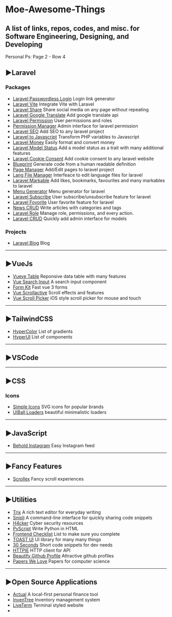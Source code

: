 # Moe-Awesome-Things
**A list of links, repos, codes, and misc. for Software Engineering, Designing, and Developing**
---
Personal Ps: Page 2 - Row 4
## ▶Laravel 
### Packages
- [Laravel Passwordless Login](https://github.com/grosv/laravel-passwordless-login) Login link generator
- [Laravel Vite](https://github.com/innocenzi/laravel-vite) Integrate Vite with Laravel
- [Laravel Share](https://github.com/jorenvh/laravel-share) Share social media on any page without repeating
- [Laravel Google Translate](https://github.com/JoggApp/laravel-google-translate) Add google translate api
- [Laravel Permission](https://github.com/spatie/laravel-permission) User permissions and roles
- [Permission Manager](https://github.com/Laravel-Backpack/PermissionManager) Admin interface for laravel permission
- [Laravel SEO](https://github.com/ralphjsmit/laravel-seo) Add SEO to any laravel project
- [Laravel to Javascript](https://github.com/laracasts/PHP-Vars-To-Js-Transformer) Transform PHP variables to Javascript
- [Laravel Money](https://github.com/akaunting/laravel-money) Easily format and convert money
- [Laravel Model Status](https://github.com/spatie/laravel-model-status) Add a model status as a trait with many additional features
- [Laravel Cookie Consent](https://github.com/spatie/laravel-cookie-consent) Add cookie consent to any laravel website
- [Blueprint](https://github.com/laravel-shift/blueprint) Generate code from a human readable definition
- [Page Manager](https://github.com/Laravel-Backpack/PageManager) Add/Edit pages to laravel project
- [Lang File Manager](https://github.com/Laravel-Backpack/LangFileManager) Interfeace to edit language files for laravel
- [Laravel Markable](https://github.com/maize-tech/laravel-markable) Add likes, bookmarks, favourites and many markables to laravel
- [Menu Generator](https://github.com/spatie/laravel-menu) Menu generator for laravel
- [Laravel Subscribe](https://github.com/overtrue/laravel-subscribe) User subscribe/unsubscribe feature for laravel
- [Laravel Fovorite](https://github.com/overtrue/laravel-favorite) User favorite feature for laravel
- [News CRUD](https://github.com/Laravel-Backpack/NewsCRUD) Write articles with categories and tags
- [Laravel Role](https://github.com/ManiruzzamanAkash/laravel-role) Manage role, permissions, and every action.
- [Laravel CRUD](https://github.com/Laravel-Backpack/CRUD) Quickly add admin interface for models
### Projects
- [Laravel Blog](https://github.com/guillaumebriday/laravel-blog) Blog
---
## ▶VueJs 
- [Vueye Table](https://github.com/boussadjra/vueye-table) Reponsive data table with many features
- [Vue Search Input](https://github.com/kouts/vue-search-input) A search input component
- [Form Kit](https://formkit.com/) Fast vue 3 forms
- [Vue Scrollactive](https://github.com/eddiemf/vue-scrollactive) Scroll effects and features
- [Vue Scroll Picker](https://github.com/wan2land/vue-scroll-picker) iOS style scroll picker for mouse and touch
---
## ▶TailwindCSS
- [HyperColor](https://hypercolor.dev/) List of gradients
- [HyperUI](https://www.hyperui.dev/) List of components
---
## ▶VSCode
---
## ▶CSS
### Icons
- [Simple Icons](https://github.com/simple-icons/simple-icons) SVG icons for popular brands
- [UIBall Loaders](https://uiball.com/loaders/) beautiful minimalistic loaders
---
## ▶JavaScript
- [Behold Instagram](https://behold.so/) Easy Instagram feed
---
## ▶Fancy Features
- [Scrollex](https://github.com/malerba118/scrollex) Fancy scroll experiences
---
## ▶Utilities
- [Trix](https://github.com/basecamp/trix) A rich text editor for everyday writing
- [Snipli](https://github.com/buidler-hub/snipli#commands) A command-line interface for quickly sharing code snippets
- [H4cker](https://github.com/The-Art-of-Hacking/h4cker) Cyber security resources
- [PyScript](https://github.com/pyscript/pyscript) Write Python in HTML
- [Frontend Checklist](https://frontendchecklist.io/) List to make sure you complete 
- [TOAST UI](https://ui.toast.com/) UI library for many many things
- [30 Seconds](https://github.com/30-seconds) Short code snippets for dev needs
- [HTTPIE](https://httpie.io/) HTTP client for API
- [Beautify Github Profile](https://github.com/rzashakeri/beautify-github-profile) Attractive github profiles
- [Papers We Love](https://github.com/papers-we-love/papers-we-love) Papers for computer science
---
## ▶Open Source Applications
- [Actual](https://github.com/actualbudget/actual) A local-first personal finance tool
- [InvenTree](https://github.com/inventree/InvenTree) Inventory management system
- [LiveTerm](https://github.com/Cveinnt/LiveTerm) Terminal styled website
- 

